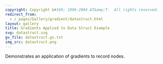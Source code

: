 ```yaml
---
copyright: Copyright &#169; 1996-2004 AT&amp;T.  All rights reserved.
redirect_from:
  - /_pages/Gallery/gradient/datastruct.html
layout: gallery
title: Gradients Applied to Data Struct Example
svg: datastruct.svg
gv_file: datastruct.gv.txt
img_src: datastruct.png
---
```

Demonstrates an application of gradients to record nodes.
